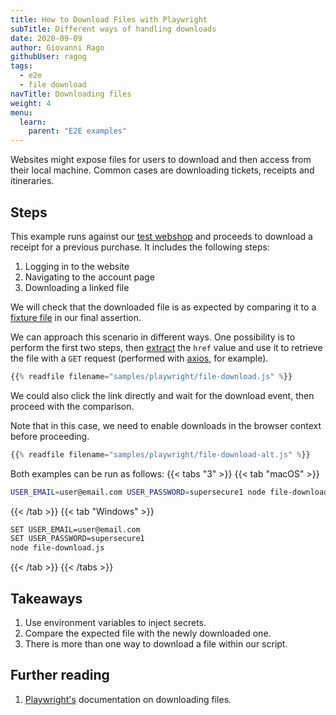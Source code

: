 ```yaml
---
title: How to Download Files with Playwright
subTitle: Different ways of handling downloads
date: 2020-09-09
author: Giovanni Rago
githubUser: ragog
tags:
  - e2e
  - file download
navTitle: Downloading files
weight: 4
menu:
  learn:
    parent: "E2E examples"
---
```


Websites might expose files for users to download and then access from their local machine. Common cases are downloading tickets, receipts and itineraries.

<!-- more -->

## Steps

This example runs against our [test webshop](https://danube-web.shop/) and proceeds to download a receipt for a previous purchase. It includes the following steps:

1. Logging in to the website
2. Navigating to the account page
3. Downloading a linked file

We will check that the downloaded file is as expected by comparing it to a [fixture file](/learn/playwright/handling-test-data/) in our final assertion.

We can approach this scenario in different ways. One possibility is to perform the first two steps, then [extract](/learn/playwright/web-scraping/) the `href` value and use it to retrieve the file with a `GET` request (performed with [axios](https://github.com/axios/axios), for example).

```js {hl_lines=["23-28"]}
{{% readfile filename="samples/playwright/file-download.js" %}}
```

We could also click the link directly and wait for the download event, then proceed with the comparison.

Note that in this case, we need to enable downloads in the browser context before proceeding.

```js {hl_lines=["8", "23-26"]}
{{% readfile filename="samples/playwright/file-download-alt.js" %}}
```

Both examples can be run as follows:
{{< tabs "3" >}}
{{< tab "macOS" >}}
```sh
USER_EMAIL=user@email.com USER_PASSWORD=supersecure1 node file-download.js
```
{{< /tab >}}
{{< tab "Windows" >}}
```sh
SET USER_EMAIL=user@email.com
SET USER_PASSWORD=supersecure1
node file-download.js
```
{{< /tab >}}
{{< /tabs >}}

## Takeaways

1. Use environment variables to inject secrets.
2. Compare the expected file with the newly downloaded one.
3. There is more than one way to download a file within our script.

## Further reading

1. [Playwright's](https://playwright.dev/#version=v1.3.0&path=docs%2Fapi.md&q=class-download) documentation on downloading files.
